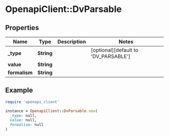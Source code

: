 # OpenapiClient::DvParsable

## Properties

| Name | Type | Description | Notes |
| ---- | ---- | ----------- | ----- |
| **_type** | **String** |  | [optional][default to &#39;DV_PARSABLE&#39;] |
| **value** | **String** |  |  |
| **formalism** | **String** |  |  |

## Example

```ruby
require 'openapi_client'

instance = OpenapiClient::DvParsable.new(
  _type: null,
  value: null,
  formalism: null
)
```


